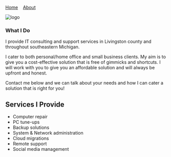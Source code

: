 [Home](/index.md)&nbsp;&nbsp;&nbsp;&nbsp;[About](/about.md)

![logo](/logo.jpg)

### What I Do

I provide IT consulting and support services in Livingston county and throughout southeastern Michigan.

I cater to both personal/home office and small business clients. My aim is to give you a cost-effective solution that is free of gimmicks and shortcuts. I will work with you to give you an affordable solution and will always be upfront and honest.

Contact me below and we can talk about your needs and how I can cater a solution that is right for you!

## Services I Provide

- Computer repair
- PC tune-ups
- Backup solutions
- System & Network administration
- Cloud migrations
- Remote support
- Social media management
